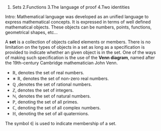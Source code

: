 1. Sets
2.Functions
3.The language of proof
4.Two identities

Intro: Mathematical language was developed as an unified language to express mathematical concepts. It is expressed in terms of well defined mathematical objects. These objects can be numbers, points, functions, geometrical shapes, etc...

A <strong>set</strong> is a collection of objects called elements or members. There is no limitation on the types of objects in a set as long as a specification is provided to indicate whether an given object is in the set. One of the ways of making such specification is the use of the <strong>Venn diagram</strong>, named after the 19th-century Cambridge mathematician John Venn.

<ul>
<li>ℝ, denotes the set of real numbers.</li>
<li>∗ ℝ, denotes the set of non-zero real numbers.</li>
<li>ℚ ,denotes the set of rational numbers.</li>
<li>ℤ, denotes the set of integers.</li>
<li>ℕ, denotes the set of natural numbers.</li>
<li>ℙ, denoting the set of all primes.</li>
<li>ℂ, denoting the set of all complex numbers.</li>
<li>ℍ, denoting the set of all quaternions.</li>
</ul>

The symbol ∈ is used to indicate membership of a set.





